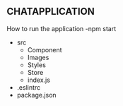 CHATAPPLICATION
------------------------
How to run the application 
-npm start

- src  
   - Component 
   - Images
   - Styles
   - Store
   - index.js   
- .eslintrc
- package.json
